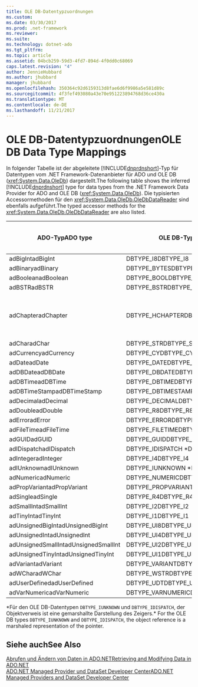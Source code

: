 ```yaml
---
title: OLE DB-Datentypzuordnungen
ms.custom: 
ms.date: 03/30/2017
ms.prod: .net-framework
ms.reviewer: 
ms.suite: 
ms.technology: dotnet-ado
ms.tgt_pltfrm: 
ms.topic: article
ms.assetid: 04bcb259-59d3-4fd7-894d-4f0dd0c68069
caps.latest.revision: "4"
author: JennieHubbard
ms.author: jhubbard
manager: jhubbard
ms.openlocfilehash: 350364c92d6159313d8fae6d6f9986a5e581d89c
ms.sourcegitcommit: 4f3fef493080a43e70e951223894768d36ce430a
ms.translationtype: MT
ms.contentlocale: de-DE
ms.lasthandoff: 11/21/2017
---
```

# <a name="ole-db-data-type-mappings"></a><span data-ttu-id="8f136-102">OLE DB-Datentypzuordnungen</span><span class="sxs-lookup"><span data-stu-id="8f136-102">OLE DB Data Type Mappings</span></span>
<span data-ttu-id="8f136-103">In folgender Tabelle ist der abgeleitete [!INCLUDE[dnprdnshort](../../../../includes/dnprdnshort-md.md)]-Typ für Datentypen vom .NET Framework-Datenanbieter für ADO und OLE DB (<xref:System.Data.OleDb>) dargestellt.</span><span class="sxs-lookup"><span data-stu-id="8f136-103">The following table shows the inferred [!INCLUDE[dnprdnshort](../../../../includes/dnprdnshort-md.md)] type for data types from the .NET Framework Data Provider for ADO and OLE DB (<xref:System.Data.OleDb>).</span></span> <span data-ttu-id="8f136-104">Die typisierten Accessormethoden für den <xref:System.Data.OleDb.OleDbDataReader> sind ebenfalls aufgeführt.</span><span class="sxs-lookup"><span data-stu-id="8f136-104">The typed accessor methods for the <xref:System.Data.OleDb.OleDbDataReader> are also listed.</span></span>  
  
|<span data-ttu-id="8f136-105">ADO-Typ</span><span class="sxs-lookup"><span data-stu-id="8f136-105">ADO type</span></span>|<span data-ttu-id="8f136-106">OLE DB-Typ</span><span class="sxs-lookup"><span data-stu-id="8f136-106">OLE DB type</span></span>|[!INCLUDE[dnprdnshort](../../../../includes/dnprdnshort-md.md)]<span data-ttu-id="8f136-107">-Typ</span><span class="sxs-lookup"><span data-stu-id="8f136-107"> type</span></span>|<span data-ttu-id="8f136-108">Typisierter [!INCLUDE[dnprdnshort](../../../../includes/dnprdnshort-md.md)]-Accessor</span><span class="sxs-lookup"><span data-stu-id="8f136-108">[!INCLUDE[dnprdnshort](../../../../includes/dnprdnshort-md.md)] typed accessor</span></span>|  
|--------------|-----------------|----------------------------------------------------------------------|--------------------------------------------------------------------------------|  
|<span data-ttu-id="8f136-109">adBigInt</span><span class="sxs-lookup"><span data-stu-id="8f136-109">adBigInt</span></span>|<span data-ttu-id="8f136-110">DBTYPE_I8</span><span class="sxs-lookup"><span data-stu-id="8f136-110">DBTYPE_I8</span></span>|<span data-ttu-id="8f136-111">Int64</span><span class="sxs-lookup"><span data-stu-id="8f136-111">Int64</span></span>|<span data-ttu-id="8f136-112">GetInt64()</span><span class="sxs-lookup"><span data-stu-id="8f136-112">GetInt64()</span></span>|  
|<span data-ttu-id="8f136-113">adBinary</span><span class="sxs-lookup"><span data-stu-id="8f136-113">adBinary</span></span>|<span data-ttu-id="8f136-114">DBTYPE_BYTES</span><span class="sxs-lookup"><span data-stu-id="8f136-114">DBTYPE_BYTES</span></span>|<span data-ttu-id="8f136-115">Byte[]</span><span class="sxs-lookup"><span data-stu-id="8f136-115">Byte[]</span></span>|<span data-ttu-id="8f136-116">GetBytes()</span><span class="sxs-lookup"><span data-stu-id="8f136-116">GetBytes()</span></span>|  
|<span data-ttu-id="8f136-117">adBoolean</span><span class="sxs-lookup"><span data-stu-id="8f136-117">adBoolean</span></span>|<span data-ttu-id="8f136-118">DBTYPE_BOOL</span><span class="sxs-lookup"><span data-stu-id="8f136-118">DBTYPE_BOOL</span></span>|<span data-ttu-id="8f136-119">Boolean</span><span class="sxs-lookup"><span data-stu-id="8f136-119">Boolean</span></span>|<span data-ttu-id="8f136-120">GetBoolean()</span><span class="sxs-lookup"><span data-stu-id="8f136-120">GetBoolean()</span></span>|  
|<span data-ttu-id="8f136-121">adBSTR</span><span class="sxs-lookup"><span data-stu-id="8f136-121">adBSTR</span></span>|<span data-ttu-id="8f136-122">DBTYPE_BSTR</span><span class="sxs-lookup"><span data-stu-id="8f136-122">DBTYPE_BSTR</span></span>|<span data-ttu-id="8f136-123">Zeichenfolge</span><span class="sxs-lookup"><span data-stu-id="8f136-123">String</span></span>|<span data-ttu-id="8f136-124">GetString()</span><span class="sxs-lookup"><span data-stu-id="8f136-124">GetString()</span></span>|  
|<span data-ttu-id="8f136-125">adChapter</span><span class="sxs-lookup"><span data-stu-id="8f136-125">adChapter</span></span>|<span data-ttu-id="8f136-126">DBTYPE_HCHAPTER</span><span class="sxs-lookup"><span data-stu-id="8f136-126">DBTYPE_HCHAPTER</span></span>|<span data-ttu-id="8f136-127">Unterstützt durch den `DataReader`.</span><span class="sxs-lookup"><span data-stu-id="8f136-127">Supported through the `DataReader`.</span></span> <span data-ttu-id="8f136-128">Finden Sie unter [Abrufen von Daten mittels ein "DataReader"](../../../../docs/framework/data/adonet/retrieving-data-using-a-datareader.md).</span><span class="sxs-lookup"><span data-stu-id="8f136-128">See [Retrieving Data Using a DataReader](../../../../docs/framework/data/adonet/retrieving-data-using-a-datareader.md).</span></span>|<span data-ttu-id="8f136-129">GetValue()</span><span class="sxs-lookup"><span data-stu-id="8f136-129">GetValue()</span></span>|  
|<span data-ttu-id="8f136-130">adChar</span><span class="sxs-lookup"><span data-stu-id="8f136-130">adChar</span></span>|<span data-ttu-id="8f136-131">DBTYPE_STR</span><span class="sxs-lookup"><span data-stu-id="8f136-131">DBTYPE_STR</span></span>|<span data-ttu-id="8f136-132">Zeichenfolge</span><span class="sxs-lookup"><span data-stu-id="8f136-132">String</span></span>|<span data-ttu-id="8f136-133">GetString()</span><span class="sxs-lookup"><span data-stu-id="8f136-133">GetString()</span></span>|  
|<span data-ttu-id="8f136-134">adCurrency</span><span class="sxs-lookup"><span data-stu-id="8f136-134">adCurrency</span></span>|<span data-ttu-id="8f136-135">DBTYPE_CY</span><span class="sxs-lookup"><span data-stu-id="8f136-135">DBTYPE_CY</span></span>|<span data-ttu-id="8f136-136">Decimal</span><span class="sxs-lookup"><span data-stu-id="8f136-136">Decimal</span></span>|<span data-ttu-id="8f136-137">GetDecimal()</span><span class="sxs-lookup"><span data-stu-id="8f136-137">GetDecimal()</span></span>|  
|<span data-ttu-id="8f136-138">adDate</span><span class="sxs-lookup"><span data-stu-id="8f136-138">adDate</span></span>|<span data-ttu-id="8f136-139">DBTYPE_DATE</span><span class="sxs-lookup"><span data-stu-id="8f136-139">DBTYPE_DATE</span></span>|<span data-ttu-id="8f136-140">DateTime</span><span class="sxs-lookup"><span data-stu-id="8f136-140">DateTime</span></span>|<span data-ttu-id="8f136-141">GetDateTime()</span><span class="sxs-lookup"><span data-stu-id="8f136-141">GetDateTime()</span></span>|  
|<span data-ttu-id="8f136-142">adDBDate</span><span class="sxs-lookup"><span data-stu-id="8f136-142">adDBDate</span></span>|<span data-ttu-id="8f136-143">DBTYPE_DBDATE</span><span class="sxs-lookup"><span data-stu-id="8f136-143">DBTYPE_DBDATE</span></span>|<span data-ttu-id="8f136-144">DateTime</span><span class="sxs-lookup"><span data-stu-id="8f136-144">DateTime</span></span>|<span data-ttu-id="8f136-145">GetDateTime()</span><span class="sxs-lookup"><span data-stu-id="8f136-145">GetDateTime()</span></span>|  
|<span data-ttu-id="8f136-146">adDBTime</span><span class="sxs-lookup"><span data-stu-id="8f136-146">adDBTime</span></span>|<span data-ttu-id="8f136-147">DBTYPE_DBTIME</span><span class="sxs-lookup"><span data-stu-id="8f136-147">DBTYPE_DBTIME</span></span>|<span data-ttu-id="8f136-148">DateTime</span><span class="sxs-lookup"><span data-stu-id="8f136-148">DateTime</span></span>|<span data-ttu-id="8f136-149">GetDateTime()</span><span class="sxs-lookup"><span data-stu-id="8f136-149">GetDateTime()</span></span>|  
|<span data-ttu-id="8f136-150">adDBTimeStamp</span><span class="sxs-lookup"><span data-stu-id="8f136-150">adDBTimeStamp</span></span>|<span data-ttu-id="8f136-151">DBTYPE_DBTIMESTAMP</span><span class="sxs-lookup"><span data-stu-id="8f136-151">DBTYPE_DBTIMESTAMP</span></span>|<span data-ttu-id="8f136-152">DateTime</span><span class="sxs-lookup"><span data-stu-id="8f136-152">DateTime</span></span>|<span data-ttu-id="8f136-153">GetDateTime()</span><span class="sxs-lookup"><span data-stu-id="8f136-153">GetDateTime()</span></span>|  
|<span data-ttu-id="8f136-154">adDecimal</span><span class="sxs-lookup"><span data-stu-id="8f136-154">adDecimal</span></span>|<span data-ttu-id="8f136-155">DBTYPE_DECIMAL</span><span class="sxs-lookup"><span data-stu-id="8f136-155">DBTYPE_DECIMAL</span></span>|<span data-ttu-id="8f136-156">Decimal</span><span class="sxs-lookup"><span data-stu-id="8f136-156">Decimal</span></span>|<span data-ttu-id="8f136-157">GetDecimal()</span><span class="sxs-lookup"><span data-stu-id="8f136-157">GetDecimal()</span></span>|  
|<span data-ttu-id="8f136-158">adDouble</span><span class="sxs-lookup"><span data-stu-id="8f136-158">adDouble</span></span>|<span data-ttu-id="8f136-159">DBTYPE_R8</span><span class="sxs-lookup"><span data-stu-id="8f136-159">DBTYPE_R8</span></span>|<span data-ttu-id="8f136-160">Double</span><span class="sxs-lookup"><span data-stu-id="8f136-160">Double</span></span>|<span data-ttu-id="8f136-161">GetDouble()</span><span class="sxs-lookup"><span data-stu-id="8f136-161">GetDouble()</span></span>|  
|<span data-ttu-id="8f136-162">adError</span><span class="sxs-lookup"><span data-stu-id="8f136-162">adError</span></span>|<span data-ttu-id="8f136-163">DBTYPE_ERROR</span><span class="sxs-lookup"><span data-stu-id="8f136-163">DBTYPE_ERROR</span></span>|<span data-ttu-id="8f136-164">ExternalException</span><span class="sxs-lookup"><span data-stu-id="8f136-164">ExternalException</span></span>|<span data-ttu-id="8f136-165">GetValue()</span><span class="sxs-lookup"><span data-stu-id="8f136-165">GetValue()</span></span>|  
|<span data-ttu-id="8f136-166">adFileTime</span><span class="sxs-lookup"><span data-stu-id="8f136-166">adFileTime</span></span>|<span data-ttu-id="8f136-167">DBTYPE_FILETIME</span><span class="sxs-lookup"><span data-stu-id="8f136-167">DBTYPE_FILETIME</span></span>|<span data-ttu-id="8f136-168">DateTime</span><span class="sxs-lookup"><span data-stu-id="8f136-168">DateTime</span></span>|<span data-ttu-id="8f136-169">GetDateTime()</span><span class="sxs-lookup"><span data-stu-id="8f136-169">GetDateTime()</span></span>|  
|<span data-ttu-id="8f136-170">adGUID</span><span class="sxs-lookup"><span data-stu-id="8f136-170">adGUID</span></span>|<span data-ttu-id="8f136-171">DBTYPE_GUID</span><span class="sxs-lookup"><span data-stu-id="8f136-171">DBTYPE_GUID</span></span>|<span data-ttu-id="8f136-172">Guid</span><span class="sxs-lookup"><span data-stu-id="8f136-172">Guid</span></span>|<span data-ttu-id="8f136-173">GetGuid()</span><span class="sxs-lookup"><span data-stu-id="8f136-173">GetGuid()</span></span>|  
|<span data-ttu-id="8f136-174">adIDispatch</span><span class="sxs-lookup"><span data-stu-id="8f136-174">adIDispatch</span></span>|<span data-ttu-id="8f136-175">DBTYPE_IDISPATCH *</span><span class="sxs-lookup"><span data-stu-id="8f136-175">DBTYPE_IDISPATCH *</span></span>|<span data-ttu-id="8f136-176">Objekt</span><span class="sxs-lookup"><span data-stu-id="8f136-176">Object</span></span>|<span data-ttu-id="8f136-177">GetValue()</span><span class="sxs-lookup"><span data-stu-id="8f136-177">GetValue()</span></span>|  
|<span data-ttu-id="8f136-178">adInteger</span><span class="sxs-lookup"><span data-stu-id="8f136-178">adInteger</span></span>|<span data-ttu-id="8f136-179">DBTYPE_I4</span><span class="sxs-lookup"><span data-stu-id="8f136-179">DBTYPE_I4</span></span>|<span data-ttu-id="8f136-180">Int32</span><span class="sxs-lookup"><span data-stu-id="8f136-180">Int32</span></span>|<span data-ttu-id="8f136-181">GetInt32()</span><span class="sxs-lookup"><span data-stu-id="8f136-181">GetInt32()</span></span>|  
|<span data-ttu-id="8f136-182">adIUnknown</span><span class="sxs-lookup"><span data-stu-id="8f136-182">adIUnknown</span></span>|<span data-ttu-id="8f136-183">DBTYPE_IUNKNOWN *</span><span class="sxs-lookup"><span data-stu-id="8f136-183">DBTYPE_IUNKNOWN *</span></span>|<span data-ttu-id="8f136-184">Objekt</span><span class="sxs-lookup"><span data-stu-id="8f136-184">Object</span></span>|<span data-ttu-id="8f136-185">GetValue()</span><span class="sxs-lookup"><span data-stu-id="8f136-185">GetValue()</span></span>|  
|<span data-ttu-id="8f136-186">adNumeric</span><span class="sxs-lookup"><span data-stu-id="8f136-186">adNumeric</span></span>|<span data-ttu-id="8f136-187">DBTYPE_NUMERIC</span><span class="sxs-lookup"><span data-stu-id="8f136-187">DBTYPE_NUMERIC</span></span>|<span data-ttu-id="8f136-188">Decimal</span><span class="sxs-lookup"><span data-stu-id="8f136-188">Decimal</span></span>|<span data-ttu-id="8f136-189">GetDecimal()</span><span class="sxs-lookup"><span data-stu-id="8f136-189">GetDecimal()</span></span>|  
|<span data-ttu-id="8f136-190">adPropVariant</span><span class="sxs-lookup"><span data-stu-id="8f136-190">adPropVariant</span></span>|<span data-ttu-id="8f136-191">DBTYPE_PROPVARIANT</span><span class="sxs-lookup"><span data-stu-id="8f136-191">DBTYPE_PROPVARIANT</span></span>|<span data-ttu-id="8f136-192">Objekt</span><span class="sxs-lookup"><span data-stu-id="8f136-192">Object</span></span>|<span data-ttu-id="8f136-193">GetValue()</span><span class="sxs-lookup"><span data-stu-id="8f136-193">GetValue()</span></span>|  
|<span data-ttu-id="8f136-194">adSingle</span><span class="sxs-lookup"><span data-stu-id="8f136-194">adSingle</span></span>|<span data-ttu-id="8f136-195">DBTYPE_R4</span><span class="sxs-lookup"><span data-stu-id="8f136-195">DBTYPE_R4</span></span>|<span data-ttu-id="8f136-196">Single</span><span class="sxs-lookup"><span data-stu-id="8f136-196">Single</span></span>|<span data-ttu-id="8f136-197">GetFloat()</span><span class="sxs-lookup"><span data-stu-id="8f136-197">GetFloat()</span></span>|  
|<span data-ttu-id="8f136-198">adSmallInt</span><span class="sxs-lookup"><span data-stu-id="8f136-198">adSmallInt</span></span>|<span data-ttu-id="8f136-199">DBTYPE_I2</span><span class="sxs-lookup"><span data-stu-id="8f136-199">DBTYPE_I2</span></span>|<span data-ttu-id="8f136-200">Int16</span><span class="sxs-lookup"><span data-stu-id="8f136-200">Int16</span></span>|<span data-ttu-id="8f136-201">GetInt16()</span><span class="sxs-lookup"><span data-stu-id="8f136-201">GetInt16()</span></span>|  
|<span data-ttu-id="8f136-202">adTinyInt</span><span class="sxs-lookup"><span data-stu-id="8f136-202">adTinyInt</span></span>|<span data-ttu-id="8f136-203">DBTYPE_I1</span><span class="sxs-lookup"><span data-stu-id="8f136-203">DBTYPE_I1</span></span>|<span data-ttu-id="8f136-204">Byte</span><span class="sxs-lookup"><span data-stu-id="8f136-204">Byte</span></span>|<span data-ttu-id="8f136-205">GetByte()</span><span class="sxs-lookup"><span data-stu-id="8f136-205">GetByte()</span></span>|  
|<span data-ttu-id="8f136-206">adUnsignedBigInt</span><span class="sxs-lookup"><span data-stu-id="8f136-206">adUnsignedBigInt</span></span>|<span data-ttu-id="8f136-207">DBTYPE_UI8</span><span class="sxs-lookup"><span data-stu-id="8f136-207">DBTYPE_UI8</span></span>|<span data-ttu-id="8f136-208">UInt64</span><span class="sxs-lookup"><span data-stu-id="8f136-208">UInt64</span></span>|<span data-ttu-id="8f136-209">GetValue()</span><span class="sxs-lookup"><span data-stu-id="8f136-209">GetValue()</span></span>|  
|<span data-ttu-id="8f136-210">adUnsignedInt</span><span class="sxs-lookup"><span data-stu-id="8f136-210">adUnsignedInt</span></span>|<span data-ttu-id="8f136-211">DBTYPE_UI4</span><span class="sxs-lookup"><span data-stu-id="8f136-211">DBTYPE_UI4</span></span>|<span data-ttu-id="8f136-212">UInt32</span><span class="sxs-lookup"><span data-stu-id="8f136-212">UInt32</span></span>|<span data-ttu-id="8f136-213">GetValue()</span><span class="sxs-lookup"><span data-stu-id="8f136-213">GetValue()</span></span>|  
|<span data-ttu-id="8f136-214">adUnsignedSmallInt</span><span class="sxs-lookup"><span data-stu-id="8f136-214">adUnsignedSmallInt</span></span>|<span data-ttu-id="8f136-215">DBTYPE_UI2</span><span class="sxs-lookup"><span data-stu-id="8f136-215">DBTYPE_UI2</span></span>|<span data-ttu-id="8f136-216">UInt16</span><span class="sxs-lookup"><span data-stu-id="8f136-216">UInt16</span></span>|<span data-ttu-id="8f136-217">GetValue()</span><span class="sxs-lookup"><span data-stu-id="8f136-217">GetValue()</span></span>|  
|<span data-ttu-id="8f136-218">adUnsignedTinyInt</span><span class="sxs-lookup"><span data-stu-id="8f136-218">adUnsignedTinyInt</span></span>|<span data-ttu-id="8f136-219">DBTYPE_UI1</span><span class="sxs-lookup"><span data-stu-id="8f136-219">DBTYPE_UI1</span></span>|<span data-ttu-id="8f136-220">Byte</span><span class="sxs-lookup"><span data-stu-id="8f136-220">Byte</span></span>|<span data-ttu-id="8f136-221">GetByte()</span><span class="sxs-lookup"><span data-stu-id="8f136-221">GetByte()</span></span>|  
|<span data-ttu-id="8f136-222">adVariant</span><span class="sxs-lookup"><span data-stu-id="8f136-222">adVariant</span></span>|<span data-ttu-id="8f136-223">DBTYPE_VARIANT</span><span class="sxs-lookup"><span data-stu-id="8f136-223">DBTYPE_VARIANT</span></span>|<span data-ttu-id="8f136-224">Objekt</span><span class="sxs-lookup"><span data-stu-id="8f136-224">Object</span></span>|<span data-ttu-id="8f136-225">GetValue()</span><span class="sxs-lookup"><span data-stu-id="8f136-225">GetValue()</span></span>|  
|<span data-ttu-id="8f136-226">adWChar</span><span class="sxs-lookup"><span data-stu-id="8f136-226">adWChar</span></span>|<span data-ttu-id="8f136-227">DBTYPE_WSTR</span><span class="sxs-lookup"><span data-stu-id="8f136-227">DBTYPE_WSTR</span></span>|<span data-ttu-id="8f136-228">Zeichenfolge</span><span class="sxs-lookup"><span data-stu-id="8f136-228">String</span></span>|<span data-ttu-id="8f136-229">GetString()</span><span class="sxs-lookup"><span data-stu-id="8f136-229">GetString()</span></span>|  
|<span data-ttu-id="8f136-230">adUserDefined</span><span class="sxs-lookup"><span data-stu-id="8f136-230">adUserDefined</span></span>|<span data-ttu-id="8f136-231">DBTYPE_UDT</span><span class="sxs-lookup"><span data-stu-id="8f136-231">DBTYPE_UDT</span></span>|<span data-ttu-id="8f136-232">wird nicht unterstützt</span><span class="sxs-lookup"><span data-stu-id="8f136-232">not supported</span></span>||  
|<span data-ttu-id="8f136-233">adVarNumeric</span><span class="sxs-lookup"><span data-stu-id="8f136-233">adVarNumeric</span></span>|<span data-ttu-id="8f136-234">DBTYPE_VARNUMERIC</span><span class="sxs-lookup"><span data-stu-id="8f136-234">DBTYPE_VARNUMERIC</span></span>|<span data-ttu-id="8f136-235">wird nicht unterstützt</span><span class="sxs-lookup"><span data-stu-id="8f136-235">not supported</span></span>||  
  
 <span data-ttu-id="8f136-236">\*Für den OLE DB-Datentypen `DBTYPE_IUNKNOWN` und `DBTYPE_IDISPATCH`, der Objektverweis ist eine gemarshallte Darstellung des Zeigers.</span><span class="sxs-lookup"><span data-stu-id="8f136-236">\* For the OLE DB types `DBTYPE_IUNKNOWN` and `DBTYPE_IDISPATCH`, the object reference is a marshaled representation of the pointer.</span></span>  
  
## <a name="see-also"></a><span data-ttu-id="8f136-237">Siehe auch</span><span class="sxs-lookup"><span data-stu-id="8f136-237">See Also</span></span>  
 [<span data-ttu-id="8f136-238">Abrufen und Ändern von Daten in ADO.NET</span><span class="sxs-lookup"><span data-stu-id="8f136-238">Retrieving and Modifying Data in ADO.NET</span></span>](../../../../docs/framework/data/adonet/retrieving-and-modifying-data.md)  
 [<span data-ttu-id="8f136-239">ADO.NET Managed Provider und DataSet Developer Center</span><span class="sxs-lookup"><span data-stu-id="8f136-239">ADO.NET Managed Providers and DataSet Developer Center</span></span>](http://go.microsoft.com/fwlink/?LinkId=217917)
